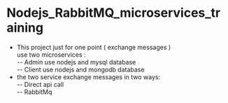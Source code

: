 ﻿# Nodejs_RabbitMQ_microservices_training

- This project just for one point ( exchange messages ) <br> use two microservices : <br>
  -- Admin use nodejs and mysql database<br>
  -- Client use nodejs and mongodb database
- the two service exchange messages in two ways:<br>
  -- Direct api call<br>
  -- RabbitMq

